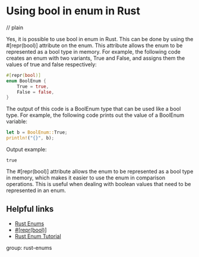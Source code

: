 # Using bool in enum in Rust
// plain

Yes, it is possible to use bool in enum in Rust. This can be done by using the #[repr(bool)] attribute on the enum. This attribute allows the enum to be represented as a bool type in memory. For example, the following code creates an enum with two variants, True and False, and assigns them the values of true and false respectively:
```rust
#[repr(bool)]
enum BoolEnum {
    True = true,
    False = false,
}
```
The output of this code is a BoolEnum type that can be used like a bool type. For example, the following code prints out the value of a BoolEnum variable:

```rust
let b = BoolEnum::True;
println!("{}", b);
```

Output example:
```
true
```

The #[repr(bool)] attribute allows the enum to be represented as a bool type in memory, which makes it easier to use the enum in comparison operations. This is useful when dealing with boolean values that need to be represented in an enum.

## Helpful links
- [Rust Enums](https://doc.rust-lang.org/book/ch06-00-enums.html)
- [#[repr(bool)]](https://doc.rust-lang.org/std/primitive.bool.html#representations)
- [Rust Enum Tutorial](https://www.tutorialspoint.com/rust/rust_enums.htm)

group: rust-enums